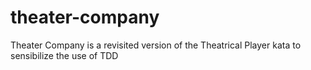 # theater-company
Theater Company is a revisited version of the Theatrical Player kata to sensibilize the use of TDD
